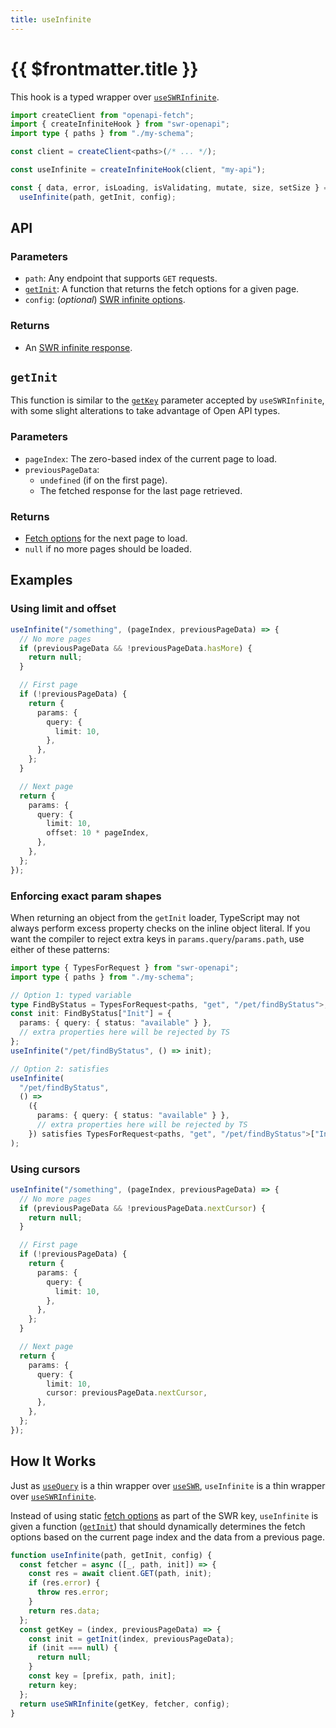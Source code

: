 ```yaml
---
title: useInfinite
---
```


# {{ $frontmatter.title }}

This hook is a typed wrapper over [`useSWRInfinite`][swr-infinite].

```ts
import createClient from "openapi-fetch";
import { createInfiniteHook } from "swr-openapi";
import type { paths } from "./my-schema";

const client = createClient<paths>(/* ... */);

const useInfinite = createInfiniteHook(client, "my-api");

const { data, error, isLoading, isValidating, mutate, size, setSize } =
  useInfinite(path, getInit, config);
```

## API

### Parameters

- `path`: Any endpoint that supports `GET` requests.
- [`getInit`](#getinit): A function that returns the fetch options for a given page.
- `config`: (_optional_) [SWR infinite options][swr-infinite-options].

### Returns

- An [SWR infinite response][swr-infinite-return].

## `getInit`

This function is similar to the [`getKey`][swr-infinite-options] parameter accepted by `useSWRInfinite`, with some slight alterations to take advantage of Open API types.

### Parameters

- `pageIndex`: The zero-based index of the current page to load.
- `previousPageData`:
  - `undefined` (if on the first page).
  - The fetched response for the last page retrieved.

### Returns

- [Fetch options][oai-fetch-options] for the next page to load.
- `null` if no more pages should be loaded.

## Examples

### Using limit and offset

```ts
useInfinite("/something", (pageIndex, previousPageData) => {
  // No more pages
  if (previousPageData && !previousPageData.hasMore) {
    return null;
  }

  // First page
  if (!previousPageData) {
    return {
      params: {
        query: {
          limit: 10,
        },
      },
    };
  }

  // Next page
  return {
    params: {
      query: {
        limit: 10,
        offset: 10 * pageIndex,
      },
    },
  };
});
```

### Enforcing exact param shapes

When returning an object from the `getInit` loader, TypeScript may not always perform excess property checks on the inline object literal. If you want the compiler to reject extra keys in `params.query`/`params.path`, use either of these patterns:

```ts
import type { TypesForRequest } from "swr-openapi";
import type { paths } from "./my-schema";

// Option 1: typed variable
type FindByStatus = TypesForRequest<paths, "get", "/pet/findByStatus">;
const init: FindByStatus["Init"] = {
  params: { query: { status: "available" } },
  // extra properties here will be rejected by TS
};
useInfinite("/pet/findByStatus", () => init);

// Option 2: satisfies
useInfinite(
  "/pet/findByStatus",
  () =>
    ({
      params: { query: { status: "available" } },
      // extra properties here will be rejected by TS
    }) satisfies TypesForRequest<paths, "get", "/pet/findByStatus">["Init"]
);
```

### Using cursors

```ts
useInfinite("/something", (pageIndex, previousPageData) => {
  // No more pages
  if (previousPageData && !previousPageData.nextCursor) {
    return null;
  }

  // First page
  if (!previousPageData) {
    return {
      params: {
        query: {
          limit: 10,
        },
      },
    };
  }

  // Next page
  return {
    params: {
      query: {
        limit: 10,
        cursor: previousPageData.nextCursor,
      },
    },
  };
});
```

## How It Works

Just as [`useQuery`](./use-query.md) is a thin wrapper over [`useSWR`][swr-api], `useInfinite` is a thin wrapper over [`useSWRInfinite`][swr-infinite].

Instead of using static [fetch options][oai-fetch-options] as part of the SWR key, `useInfinite` is given a function ([`getInit`](#getinit)) that should dynamically determines the fetch options based on the current page index and the data from a previous page.

```ts
function useInfinite(path, getInit, config) {
  const fetcher = async ([_, path, init]) => {
    const res = await client.GET(path, init);
    if (res.error) {
      throw res.error;
    }
    return res.data;
  };
  const getKey = (index, previousPageData) => {
    const init = getInit(index, previousPageData);
    if (init === null) {
      return null;
    }
    const key = [prefix, path, init];
    return key;
  };
  return useSWRInfinite(getKey, fetcher, config);
}
```

[oai-fetch-options]: https://openapi-ts.pages.dev/openapi-fetch/api#fetch-options
[swr-api]: https://swr.vercel.app/docs/api
[swr-infinite]: https://swr.vercel.app/docs/pagination#useswrinfinite
[swr-infinite-return]: https://swr.vercel.app/docs/pagination#return-values
[swr-infinite-options]: https://swr.vercel.app/docs/pagination#parameters
